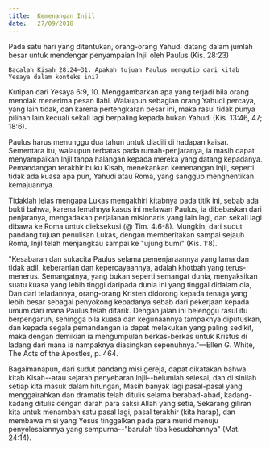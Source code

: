 ```yaml
---
title:  Kemenangan Injil
date:   27/09/2018
---
```


Pada satu hari yang ditentukan, orang-orang Yahudi datang dalam jumlah besar untuk mendengar penyampaian Injil oleh Paulus (Kis. 28:23)

`Bacalah Kisah 28:24–31. Apakah tujuan Paulus mengutip dari kitab Yesaya dalam konteks ini?`

Kutipan dari Yesaya 6:9, 10. Menggambarkan apa yang terjadi bila orang menolak menerima pesan Ilahi. Walaupun sebagian orang Yahudi percaya, yang lain tidak, dan karena pertengkaran besar ini, maka rasul tidak punya pilihan lain kecuali sekali lagi berpaling kepada bukan Yahudi (Kis. 13:46, 47; 18:6).

Paulus harus menunggu dua tahun untuk diadili di hadapan kaisar. Sementara itu, walaupun terbatas pada rumah-penjaranya, ia masih dapat menyampaikan Injil tanpa halangan kepada mereka yang datang kepadanya. Pemandangan terakhir buku Kisah, menekankan kemenangan Injil, seperti tidak ada kuasa apa pun, Yahudi atau Roma, yang sanggup menghentikan kemajuannya.

Tidaklah jelas mengapa Lukas mengakhiri kitabnya pada titik ini, sebab ada bukti bahwa, karena lemahnya kasus ini melawan Paulus, ia dibebaskan dari penjaranya, mengadakan perjalanan misionaris yang lain lagi, dan sekali lagi dibawa ke Roma untuk dieksekusi (@ Tim. 4:6-8). Mungkin, dari sudut pandang tujuan penulisan Lukas, dengan memberitakan sampai sejauh Roma, Injil telah menjangkau sampai ke "ujung bumi" (Kis. 1:8).

"Kesabaran dan sukacita Paulus selama pemenjaraannya yang lama dan tidak adil, keberanian dan kepercayaannya, adalah khotbah yang terus-menerus. Semangatnya, yang bukan seperti semangat dunia, menyaksikan suatu kuasa yang lebih tinggi daripada dunia ini yang tinggal didalam dia, Dan dari teladannya, orang-orang Kristen didorong kepada tenaga yang lebih besar sebagai penyokong kepadanya sebab dari pekerjaan kepada umum dari mana Paulus telah ditarik. Dengan jalan ini belenggu rasul itu berpengaruh, sehingga bila kuasa dan kegunaannya tampaknya diputuskan, dan kepada segala pemandangan ia dapat melakukan yang paling sedikit, maka dengan demikian ia mengumpulan berkas-berkas untuk Kristus di ladang dari mana ia nampaknya diasingkan sepenuhnya."—Ellen G. White, The Acts of the Apostles, p. 464.

Bagaimanapun, dari sudut pandang misi gereja, dapat dikatakan bahwa kitab Kisah--atau sejarah penyebaran Injil--belumlah selesai, dan di sinilah setiap kita masuk dalam hitungan, Masih banyak lagi pasal-pasal yang menggairahkan dan dramatis telah ditulis selama berabad-abad, kadang-kadang ditulis dengan darah para saksi Allah yang setia, Sekarang giliran kita untuk menambah satu pasal lagi, pasal terakhir (kita harap), dan membawa misi yang Yesus tinggalkan pada para murid menuju penyelesaiannya yang sempurna--"barulah tiba kesudahannya" (Mat. 24:14).